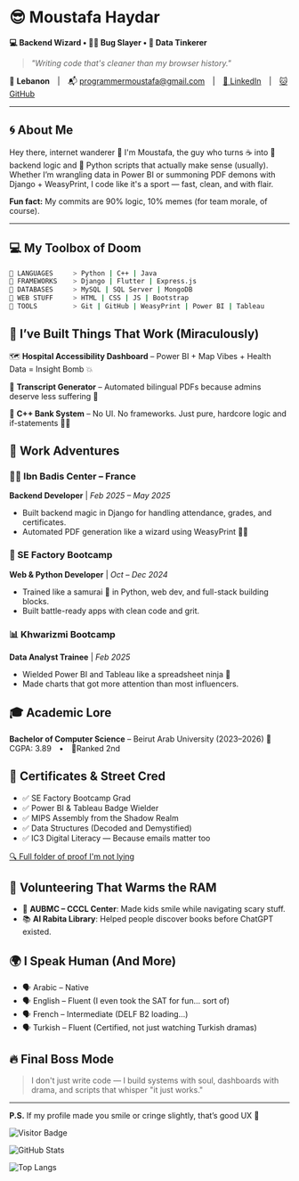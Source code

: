 # 😎 Moustafa Haydar

**💻 Backend Wizard • 🧙‍♂️ Bug Slayer • 🧠 Data Tinkerer**

> *"Writing code that's cleaner than my browser history."*

📍 **Lebanon** | 📬 [programmermoustafa@gmail.com](mailto:programmermoustafa@gmail.com) | [🔗 LinkedIn](https://linkedin.com/in/pg-moustafa) | [🐱 GitHub](https://github.com/PG-Moustafa)

---

## 🌀 About Me

Hey there, internet wanderer 👋 I'm Moustafa, the guy who turns ☕ into 🧠 backend logic and 🐍 Python scripts that actually make sense (usually). Whether I’m wrangling data in Power BI or summoning PDF demons with Django + WeasyPrint, I code like it's a sport — fast, clean, and with flair.

**Fun fact:** My commits are 90% logic, 10% memes (for team morale, of course).

---

## 💻 My Toolbox of Doom

```bash
🧰 LANGUAGES     > Python | C++ | Java
🧰 FRAMEWORKS    > Django | Flutter | Express.js
🧰 DATABASES     > MySQL | SQL Server | MongoDB
🧰 WEB STUFF     > HTML | CSS | JS | Bootstrap
🧰 TOOLS         > Git | GitHub | WeasyPrint | Power BI | Tableau
```

## 🧠 I’ve Built Things That Work (Miraculously)

🗺️ **Hospital Accessibility Dashboard** – Power BI + Map Vibes + Health Data = Insight Bomb 💥

📄 **Transcript Generator** – Automated bilingual PDFs because admins deserve less suffering 🧾

🏦 **C++ Bank System** – No UI. No frameworks. Just pure, hardcore logic and if-statements 🧠💥

## 🔧 Work Adventures

### 🧑‍💻 Ibn Badis Center – France

**Backend Developer** | *Feb 2025 – May 2025*

* Built backend magic in Django for handling attendance, grades, and certificates.
* Automated PDF generation like a wizard using WeasyPrint 🧙‍♂️

### 🚀 SE Factory Bootcamp

**Web & Python Developer** | *Oct – Dec 2024*

* Trained like a samurai 🥷 in Python, web dev, and full-stack building blocks.
* Built battle-ready apps with clean code and grit.

### 📊 Khwarizmi Bootcamp

**Data Analyst Trainee** | *Feb 2025*

* Wielded Power BI and Tableau like a spreadsheet ninja 🥷
* Made charts that got more attention than most influencers.

## 🎓 Academic Lore

**Bachelor of Computer Science** – Beirut Arab University (2023–2026)
🧠 CGPA: 3.89 • 🥈Ranked 2nd

## 📜 Certificates & Street Cred

* ✅ SE Factory Bootcamp Grad
* ✅ Power BI & Tableau Badge Wielder
* ✅ MIPS Assembly from the Shadow Realm
* ✅ Data Structures (Decoded and Demystified)
* ✅ IC3 Digital Literacy — Because emails matter too

[🔍 Full folder of proof I'm not lying](https://drive.google.com/drive/folders/1BC7biWWlNzPBjQLkYlqKrTTpWOTVC3p?usp=sharing)

## 💖 Volunteering That Warms the RAM

* 🧸 **AUBMC – CCCL Center**: Made kids smile while navigating scary stuff.
* 📚 **Al Rabita Library**: Helped people discover books before ChatGPT existed.

## 🌍 I Speak Human (And More)

* 🗣️ Arabic – Native
* 🗣️ English – Fluent (I even took the SAT for fun... sort of)
* 🗣️ French – Intermediate (DELF B2 loading...)
* 🗣️ Turkish – Fluent (Certified, not just watching Turkish dramas)

## 🔥 Final Boss Mode

> I don't just write code — I build systems with soul, dashboards with drama, and scripts that whisper "it just works."

---

**P.S.** If my profile made you smile or cringe slightly, that’s good UX 🧪

![Visitor Badge](https://komarev.com/ghpvc/?username=PG-Moustafa\&color=blue)

![GitHub Stats](https://github-readme-stats.vercel.app/api?username=PG-Moustafa\&show_icons=true\&theme=radical)

![Top Langs](https://github-readme-stats.vercel.app/api/top-langs/?username=PG-Moustafa\&layout=compact\&theme=radical)
